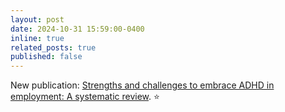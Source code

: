 ```yaml
---
layout: post
date: 2024-10-31 15:59:00-0400
inline: true
related_posts: true
published: false
---
```


New publication: [Strengths and challenges to embrace ADHD in employment: A systematic review](https://doi.org/10.1177/27546330241287655). ⭐
